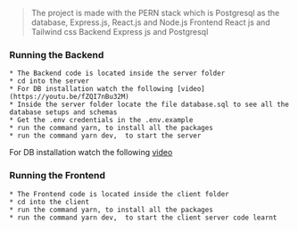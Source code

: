 > The project is made with the PERN stack which is Postgresql as the database, Express.js, React.js and Node.js
> Frontend React js and Tailwind css
> Backend Express js and Postgresql
### Running the Backend
	* The Backend code is located inside the server folder
	* cd into the server 
	* For DB installation watch the following [video](https://youtu.be/fZQI7nBu32M)
	* Inside the server folder locate the file database.sql to see all the database setups and schemas 
	* Get the .env credentials in the .env.example
	* run the command yarn, to install all the packages
	* run the command yarn dev,  to start the server
For DB installation watch the following [video](https://youtu.be/fZQI7nBu32M)
### Running the Frontend
	* The Frontend code is located inside the client folder
	* cd into the client 
	* run the command yarn, to install all the packages
	* run the command yarn dev,  to start the client server code learnt 
